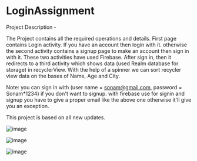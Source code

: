# LoginAssignment
Project Description -

The Project contains all the required operations and details.
First page contains Login activity. If you have an account then login with it. otherwise the second activity contains a signup page to make an account then sign in with it. These two activities have used Firebase.
After sign in,  then it redirects to a third activity which shows data (used Realm database for storage) in recyclerView. With the help of a spinner we can sort recycler view data on the bases of Name, Age and City.

Note: you can sign in with (user name = sonam@gmail.com, password = Sonam*1234) if you don't want to signup. 
with firebase use for signin and signup you have to give a proper email like the above one otherwise it'll give you an exception.

This project is based on all new updates.

![image](https://github.com/06div/LoginAssignment/assets/138322370/6d34ff54-00a2-4697-bcb4-49260ab260a6)

![image](https://github.com/06div/LoginAssignment/assets/138322370/b0cacb5b-42f9-4f47-8a57-babcf8b904e3)

![image](https://github.com/06div/LoginAssignment/assets/138322370/de57bed4-b693-4635-a622-9500330ced54)
